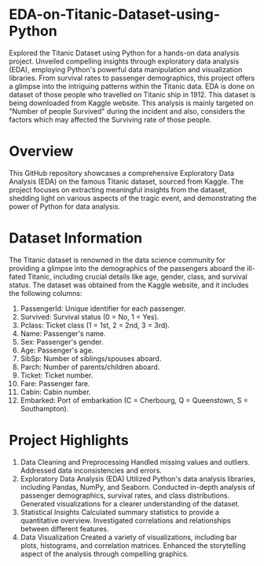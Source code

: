 # EDA-on-Titanic-Dataset-using-Python

Explored the Titanic Dataset using Python for a hands-on data analysis project. 
Unveiled compelling insights through exploratory data analysis (EDA), employing Python's powerful data manipulation and visualization libraries. 
From survival rates to passenger demographics, this project offers a glimpse into the intriguing patterns within the Titanic data.
EDA is done on dataset of those people who travelled on Titanic ship in 1912.
This dataset is being downloaded from Kaggle website.
This analysis is mainly targeted on "Number of people Survived" during the incident and also, considers the factors which may affected the Surviving rate of those people.

# Overview
This GitHub repository showcases a comprehensive Exploratory Data Analysis (EDA) on the famous Titanic dataset, sourced from Kaggle. The project focuses on extracting meaningful insights from the dataset, shedding light on various aspects of the tragic event, and demonstrating the power of Python for data analysis.

# Dataset Information
The Titanic dataset is renowned in the data science community for providing a glimpse into the demographics of the passengers aboard the ill-fated Titanic, including crucial details like age, gender, class, and survival status. The dataset was obtained from the Kaggle website, and it includes the following columns:

1) PassengerId: Unique identifier for each passenger.
2) Survived: Survival status (0 = No, 1 = Yes).
3) Pclass: Ticket class (1 = 1st, 2 = 2nd, 3 = 3rd).
4) Name: Passenger's name.
5) Sex: Passenger's gender.
6) Age: Passenger's age.
7) SibSp: Number of siblings/spouses aboard.
8) Parch: Number of parents/children aboard.
9) Ticket: Ticket number.
10) Fare: Passenger fare.
11) Cabin: Cabin number.
12) Embarked: Port of embarkation (C = Cherbourg, Q = Queenstown, S = Southampton).

# Project Highlights

1. Data Cleaning and Preprocessing
   Handled missing values and outliers.
   Addressed data inconsistencies and errors.
2. Exploratory Data Analysis (EDA)
   Utilized Python's data analysis libraries, including Pandas, NumPy, and Seaborn.
   Conducted in-depth analysis of passenger demographics, survival rates, and class distributions.
   Generated visualizations for a clearer understanding of the dataset.
3. Statistical Insights
   Calculated summary statistics to provide a quantitative overview.
   Investigated correlations and relationships between different features.
4. Data Visualization
   Created a variety of visualizations, including bar plots, histograms, and correlation matrices.
   Enhanced the storytelling aspect of the analysis through compelling graphics.
